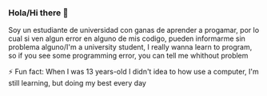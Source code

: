 ### Hola/Hi there 👋
Soy un estudiante de universidad con ganas de aprender a progamar, por lo cual si ven algun error en alguno de mis codigo, pueden informarme sin problema alguno/I'm a university student, I really wanna learn to program, so if you see some programming error, you can tell me whithout problem

⚡ Fun fact: When I was 13 years-old I didn't idea to how use a computer, I'm still learning, but doing my best every day

<!--
**YahirCamargo/YahirCamargo** is a ✨ _special_ ✨ repository because its `README.md` (this file) appears on your GitHub profile.

Here are some ideas to get you started:

- 🔭 I’m currently working on ...
- 🌱 I’m currently learning ...
- 👯 I’m looking to collaborate on ...
- 🤔 I’m looking for help with ...
- 💬 Ask me about ...
- 📫 How to reach me: ...
- 😄 Pronouns: ...
- ⚡ Fun fact: ...
-->
